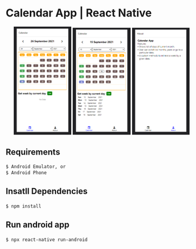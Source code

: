 # Calendar App | React Native

<p float="left" align="middle">
  <img src="assets/githubImages/main_1.PNG" width="30%" />
  <img src="assets/githubImages/main_2.PNG" width="30%" />
  <img src="assets/githubImages/main_3.PNG" width="30%" />
</p>

## Requirements

    $ Android Emulator, or
    $ Android Phone

## Insatll Dependencies

    $ npm install

## Run android app

    $ npx react-native run-android

